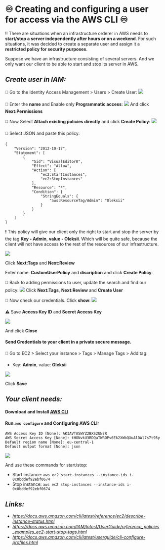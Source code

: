 # :infinity: Creating and configuring a user for access via the AWS CLI :infinity:

:bangbang: There are situations when an infrastructure orderer in AWS needs to **start/stop a server independently after hours or on a weekend**. For such situations, it was decided to create a separate user and assign it a **restricted policy for security purposes**.

Suppose we have an infrastructure consisting of several servers. And we only want our client to be able to start and stop its server in AWS.

## _Create user in IAM:_

:white_medium_square: Go to the Identity Access Management > Users > Create User:
<img src ='Screenshots/Create_user_1.png'>

:white_medium_square: Enter the **name** and Enable only **Programmatic access**:
<img src ='Screenshots/Create_user_2.png'>
And click **Next:Permissions**

:white_medium_square: Now Select **Attach existing policies directly** and click **Create Policy**:
<img src ='Screenshots/Create_user_3.png'>

:white_medium_square: Select JSON and paste this policy:
```
{
    "Version": "2012-10-17",
    "Statement": [
        {
            "Sid": "VisualEditor0",
            "Effect": "Allow",
            "Action": [
                "ec2:StartInstances",
                "ec2:StopInstances"
            ],
            "Resource": "*",
            "Condition": {
                "StringEquals": {
                    "aws:ResourceTag/Admin": "Oleksii"
                }
            }
        }
    ]
}
```
:exclamation: This policy will give our client only the right to start and stop the server by the tag **Key - Admin**, **value - Oleksii**. Which will be quite safe, because the client will not have access to the rest of the resources of our infrastructure.

<img src ='Screenshots/Create_user_4.png'>

Click **Next:Tags** and **Next:Review**

Enter name: **CustomUserPolicy** and **discription** and click **Create Policy**:

:white_medium_square: Back to adding permissions to user, update the search and find our policy:
<img src ='Screenshots/Create_user_5.png'>
Click **Next:Tags**, **Next:Review** and **Create User**

:white_medium_square: Now check our credentials. Click **show**:
<img src ='Screenshots/Create_user_6.png'>

:warning: Save **Access Key ID** and **Secret Access Key**

<img src ='Screenshots/Create_user_7.png'>

And click **Close**

#### Send Credentials to your client in a private secure message.

:white_medium_square: Go to EC2 > Select your instance > Tags > Manage Tags > Add tag:

+ Key: **Admin**, value: **Oleksii**
<img src ='Screenshots/Add_Tags.png'>

Click **Save**

## _Your client needs:_

#### Download and Install [AWS CLI](https://docs.aws.amazon.com/cli/latest/userguide/getting-started-install.html)

#### Run `aws configure` and Configuring AWS CLI:
```
AWS Access Key ID [None]: AKIAVTA5WYZ2BXS2UN7R
AWS Secret Access Key [None]: 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
Default region name [None]: eu-central-1
Default output format [None]: json
```

<img src ='Screenshots/Create_user_8.png'>

And use these commands for start/stop:
+ Start instance: `aws ec2 start-instances --instance-ids i-0c0bddef92ebf0674`
+ Stop instance: `aws ec2 stop-instances --instance-ids i-0c0bddef92ebf0674`


## _Links:_
+ _https://docs.aws.amazon.com/cli/latest/reference/ec2/describe-instance-status.html_
+ _https://docs.aws.amazon.com/IAM/latest/UserGuide/reference_policies_examples_ec2-start-stop-tags.html_
+ _https://docs.aws.amazon.com/cli/latest/userguide/cli-configure-profiles.html_
